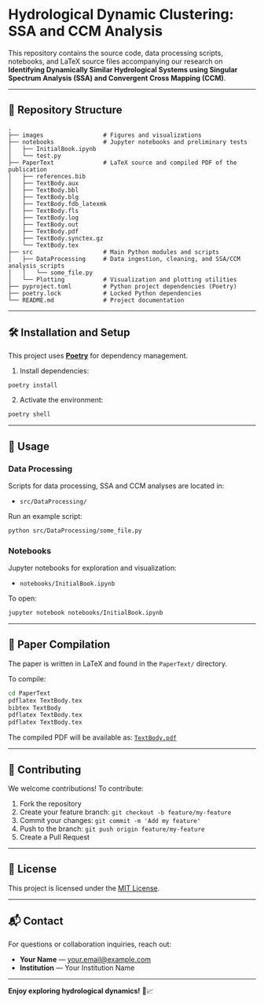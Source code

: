 # Hydrological Dynamic Clustering: SSA and CCM Analysis

This repository contains the source code, data processing scripts, notebooks, and LaTeX source files accompanying our research on **Identifying Dynamically Similar Hydrological Systems using Singular Spectrum Analysis (SSA) and Convergent Cross Mapping (CCM)**.

---

## 📁 Repository Structure

```
.
├── images                 # Figures and visualizations
├── notebooks              # Jupyter notebooks and preliminary tests
│   ├── InitialBook.ipynb
│   └── test.py
├── PaperText              # LaTeX source and compiled PDF of the publication
│   ├── references.bib
│   ├── TextBody.aux
│   ├── TextBody.bbl
│   ├── TextBody.blg
│   ├── TextBody.fdb_latexmk
│   ├── TextBody.fls
│   ├── TextBody.log
│   ├── TextBody.out
│   ├── TextBody.pdf
│   ├── TextBody.synctex.gz
│   └── TextBody.tex
├── src                    # Main Python modules and scripts
│   ├── DataProcessing     # Data ingestion, cleaning, and SSA/CCM analysis scripts
│   │   └── some_file.py
│   └── Plotting           # Visualization and plotting utilities
├── pyproject.toml         # Python project dependencies (Poetry)
├── poetry.lock            # Locked Python dependencies
└── README.md              # Project documentation
```

---

## 🛠️ Installation and Setup

This project uses **[Poetry](https://python-poetry.org/)** for dependency management.

1. Install dependencies:

```bash
poetry install
```

2. Activate the environment:

```bash
poetry shell
```

---

## 🚀 Usage

### Data Processing

Scripts for data processing, SSA and CCM analyses are located in:

- `src/DataProcessing/`

Run an example script:

```bash
python src/DataProcessing/some_file.py
```

### Notebooks

Jupyter notebooks for exploration and visualization:

- `notebooks/InitialBook.ipynb`

To open:

```bash
jupyter notebook notebooks/InitialBook.ipynb
```

---

## 📄 Paper Compilation

The paper is written in LaTeX and found in the `PaperText/` directory.

To compile:

```bash
cd PaperText
pdflatex TextBody.tex
bibtex TextBody
pdflatex TextBody.tex
pdflatex TextBody.tex
```

The compiled PDF will be available as: [`TextBody.pdf`](PaperText/TextBody.pdf)

---

## 🤝 Contributing

We welcome contributions! To contribute:

1. Fork the repository
2. Create your feature branch: `git checkout -b feature/my-feature`
3. Commit your changes: `git commit -m 'Add my feature'`
4. Push to the branch: `git push origin feature/my-feature`
5. Create a Pull Request

---

## 📜 License

This project is licensed under the [MIT License](LICENSE).

---

## 📬 Contact

For questions or collaboration inquiries, reach out:

- **Your Name** — [your.email@example.com](mailto:your.email@example.com)  
- **Institution** — Your Institution Name

---

**Enjoy exploring hydrological dynamics!** 🌊📈
